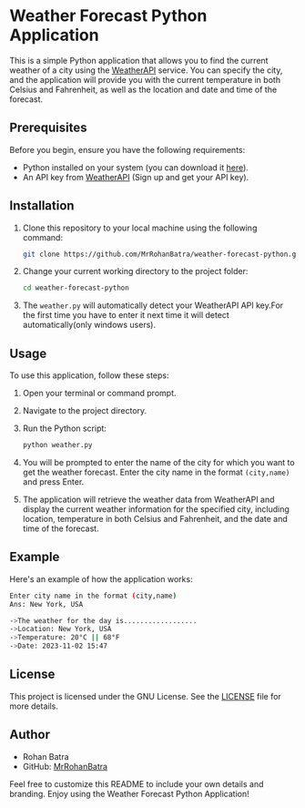 # Weather Forecast Python Application

This is a simple Python application that allows you to find the current weather of a city using the [WeatherAPI](https://weatherapi.com/) service. You can specify the city, and the application will provide you with the current temperature in both Celsius and Fahrenheit, as well as the location and date and time of the forecast.

## Prerequisites

Before you begin, ensure you have the following requirements:

- Python installed on your system (you can download it [here](https://www.python.org/downloads/)).
- An API key from [WeatherAPI](https://weatherapi.com/) (Sign up and get your API key).

## Installation

1. Clone this repository to your local machine using the following command:

   ```bash
   git clone https://github.com/MrRohanBatra/weather-forecast-python.git
   ```

2. Change your current working directory to the project folder:

   ```bash
   cd weather-forecast-python
   ```

3. The `weather.py` will automatically detect your WeatherAPI API key.For the first time you have to enter it next time it will detect automatically(only windows users).

## Usage

To use this application, follow these steps:

1. Open your terminal or command prompt.

2. Navigate to the project directory.

3. Run the Python script:

   ```bash
   python weather.py
   ```

4. You will be prompted to enter the name of the city for which you want to get the weather forecast. Enter the city name in the format `(city,name)` and press Enter.

5. The application will retrieve the weather data from WeatherAPI and display the current weather information for the specified city, including location, temperature in both Celsius and Fahrenheit, and the date and time of the forecast.

## Example

Here's an example of how the application works:

```bash
Enter city name in the format (city,name)
Ans: New York, USA

->The weather for the day is..................
->Location: New York, USA
->Temperature: 20°C || 68°F
->Date: 2023-11-02 15:47
```

## License

This project is licensed under the GNU License. See the [LICENSE](LICENSE) file for more details.

## Author

- Rohan Batra 
- GitHub: [MrRohanBatra](https://github.com/MrRohanBatra)

Feel free to customize this README to include your own details and branding. Enjoy using the Weather Forecast Python Application!
